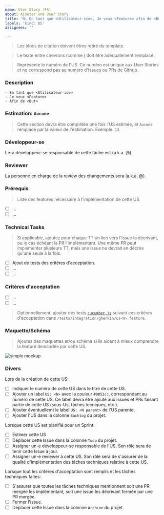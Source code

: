 ```yaml
---
name: User Story [FR]
about: Ajouter une User Story
title: 'N: En tant que <Utilisateur-ice>, Je veux <Feature> afin de <But>'
labels: 'kind: US'
assignees: ''

---
```


> Les blocs de citation doivent êtres retiré du template.

> Le texte entre chevrons (comme <ceci>) doit être adéquatement remplacé.

> <N> Représente le numéro de l'US. Ce numéro est unique aux User Stories et ne correspond pas au numéro d'Issues ou PRs de Github.

### Description

```
- En tant que <Utilisateur-ice>
- Je veux <Feature> 
- Afin de <But>
```

### Estimation: `Aucune`

> Cette section devra être complétée une fois l'US estimée, et `Aucune` remplacé par la valeur de l'estimation. Exemple: `13`.

### Développeur-se

Le-a développeur-se responsable de cette tâche est <nom complet> (a.k.a. \@<pseudo>).

### Reviewer

La personne en charge de la review des changements sera <nom complet> (a.k.a. \@<pseudo>).

### Prérequis

> Liste des features nécessaire à l'implémentation de cette US.

- [ ] ...
- [ ] ...

### Technical Tasks

> Si applicable, ajoutez pour chaque TT un lien vers l'Issue la décrivant, ou le cas échéant la PR l'implémentant. Une même PR peut implémenter plusieurs TT, mais une issue ne devrait en décrire qu'une seule à la fois.

- [ ] Ajout de tests des critères d'acceptation.
- [ ] ...
- [ ] ...

### Critères d'acceptation

- [ ] ...
- [ ] ...

> Optionnellement, ajouter des tests [`cucumber.js`](https://cucumber.io/tools/cucumber-open/) suivant ces critères d'acceptation dans `/tests/integration/gherkin/us<N>.feature`.

### Maquette/Schéma

> Ajoutez des maquettes et/ou schéma si ils aident à mieux comprendre la feature demandée par cette US.

![simple mockup](https://imgur.com/t/aww/30LZ2Cl)

### Divers

Lors de la création de cette US:

- [ ] Indiquer le numéro de cette US dans le titre de cette US.
- [ ] Ajouter un label `US: <N>` avec la couleur `#0052cc`, correspondant au numéro de cette US. Ce label devra être ajouté aux issues et PRs faisant partie de cette US (sous-Us, tâches tecniques, etc.).
- [ ] Ajouter éventuellemt le label `US: <N parent>` de l'US parente.
- [ ] Ajouter l'US dans la colonne `Backlog` du projet.

Lorsque cette US est planifié pour un Sprint:

- [ ] Estimer cette US
- [ ] Déplacer cette Issue dans la colonne `Todo` du projet.
- [ ] Assigner un-e développeur-se responsable de l'US. Son rôle sera de tenir cette Issue à jour.
- [ ] Assigner un-e reviewer à cette US. Son rôle sera de s'assurer de la qualité d'implémentation des tâches techniques relative à cette US.

Lorsque tout les critères d'acceptation sont remplis et les tâches techniques faites:

- [ ] S'assurer que toutes les tâches techniques mentionnent soit une PR mergée les implémentant, soit une issue les décrivant fermée par une PR mergée.
- [ ] Fermer l'issue.
- [ ] Déplacer cette Issue dans la colonne `Archive` du projet.
